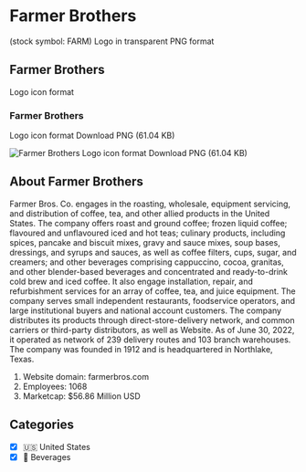 # Farmer Brothers
 (stock symbol: FARM) Logo in transparent PNG format

## Farmer Brothers
 Logo icon format

### Farmer Brothers
 Logo icon format Download PNG (61.04 KB)

![Farmer Brothers
 Logo icon format Download PNG (61.04 KB)](/img/orig/FARM-4cc542ca.png)

## About Farmer Brothers


Farmer Bros. Co. engages in the roasting, wholesale, equipment servicing, and distribution of coffee, tea, and other allied products in the United States. The company offers roast and ground coffee; frozen liquid coffee; flavoured and unflavoured iced and hot teas; culinary products, including spices, pancake and biscuit mixes, gravy and sauce mixes, soup bases, dressings, and syrups and sauces, as well as coffee filters, cups, sugar, and creamers; and other beverages comprising cappuccino, cocoa, granitas, and other blender-based beverages and concentrated and ready-to-drink cold brew and iced coffee. It also engage installation, repair, and refurbishment services for an array of coffee, tea, and juice equipment. The company serves small independent restaurants, foodservice operators, and large institutional buyers and national account customers. The company distributes its products through direct-store-delivery network, and common carriers or third-party distributors, as well as Website. As of June 30, 2022, it operated as network of 239 delivery routes and 103 branch warehouses. The company was founded in 1912 and is headquartered in Northlake, Texas.

1. Website domain: farmerbros.com
2. Employees: 1068
3. Marketcap: $56.86 Million USD


## Categories
- [x] 🇺🇸 United States
- [x] 🥤 Beverages
